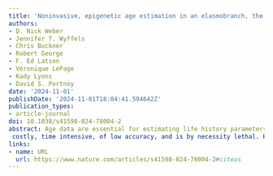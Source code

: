 ```yaml
---
title: 'Noninvasive, epigenetic age estimation in an elasmobranch, the cownose ray (Rhinoptera bonasus)'
authors:
- D. Nick Weber
- Jennifer T. Wyffels
- Chris Buckner
- Robert George
- F. Ed Latson
- Véronique LePage
- Kady Lyons
- David S. Portnoy 
date: '2024-11-01'
publishDate: '2024-11-01T18:04:41.594642Z'
publication_types:
- article-journal
doi: 10.1038/s41598-024-78004-2
abstract: Age data are essential for estimating life history parameters and are thus critical for population assessment, management, and conservation. Traditional vertebrae-based age estimation in elasmobranchs can be 
 costly, time intensive, of low accuracy, and is by necessity lethal. Herein, epigenetic clocks were developed for an elasmobranch, the cownose ray (Rhinoptera bonasus), using aquarium-born individuals (n = 42) with known dates of birth (age range: 7−7,878 days or 0−21 years) and two tissue types (fin clips and whole blood) that can be sampled in a relatively non-invasive manner. Enzymatically-converted restriction site-associated DNA sequencing (ECrad-seq) was used to identify CpG sites that exhibited age-correlated DNA methylation. The epigenetic clocks developed were highly accurate (mean absolute error, MAE, < 0.75 years) and precise (R2 > 0.98). Age-associated CpG sites were identified across tissues, and a multi-tissue clock was also highly accurate (MAE < 1 year) and precise (R2 = 0.97). Using the developed fin clip clock, three wild-caught individuals of unknown age but managed in aquariums for > 22 years were predicted to be 22.10−23.49 years old. Overall, the results have important implications for future epigenetic clock development and noninvasive age estimation in elasmobranchs.
links:
- name: URL
  url: https://www.nature.com/articles/s41598-024-78004-2#citeas
---
```

